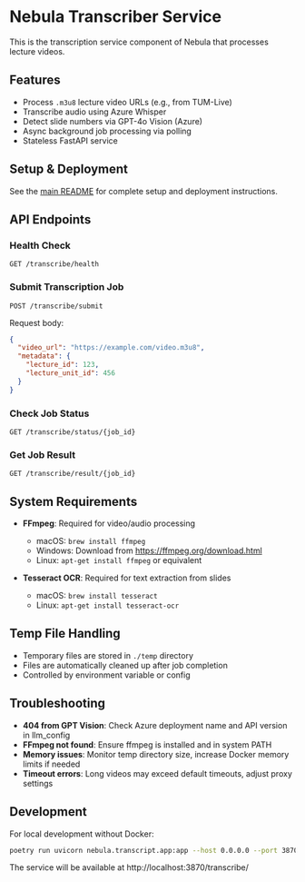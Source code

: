 # Nebula Transcriber Service

This is the transcription service component of Nebula that processes lecture videos.

## Features

- Process `.m3u8` lecture video URLs (e.g., from TUM-Live)
- Transcribe audio using Azure Whisper
- Detect slide numbers via GPT-4o Vision (Azure)
- Async background job processing via polling
- Stateless FastAPI service

## Setup & Deployment

See the [main README](../../../README.md) for complete setup and deployment instructions.

## API Endpoints

### Health Check

```
GET /transcribe/health
```

### Submit Transcription Job

```
POST /transcribe/submit
```

Request body:

```json
{
  "video_url": "https://example.com/video.m3u8",
  "metadata": {
    "lecture_id": 123,
    "lecture_unit_id": 456
  }
}
```

### Check Job Status

```
GET /transcribe/status/{job_id}
```

### Get Job Result

```
GET /transcribe/result/{job_id}
```

## System Requirements

- **FFmpeg**: Required for video/audio processing

  - macOS: `brew install ffmpeg`
  - Windows: Download from https://ffmpeg.org/download.html
  - Linux: `apt-get install ffmpeg` or equivalent

- **Tesseract OCR**: Required for text extraction from slides
  - macOS: `brew install tesseract`
  - Linux: `apt-get install tesseract-ocr`

## Temp File Handling

- Temporary files are stored in `./temp` directory
- Files are automatically cleaned up after job completion
- Controlled by environment variable or config

## Troubleshooting

- **404 from GPT Vision**: Check Azure deployment name and API version in llm_config
- **FFmpeg not found**: Ensure ffmpeg is installed and in system PATH
- **Memory issues**: Monitor temp directory size, increase Docker memory limits if needed
- **Timeout errors**: Long videos may exceed default timeouts, adjust proxy settings

## Development

For local development without Docker:

```bash
poetry run uvicorn nebula.transcript.app:app --host 0.0.0.0 --port 3870 --reload
```

The service will be available at http://localhost:3870/transcribe/
